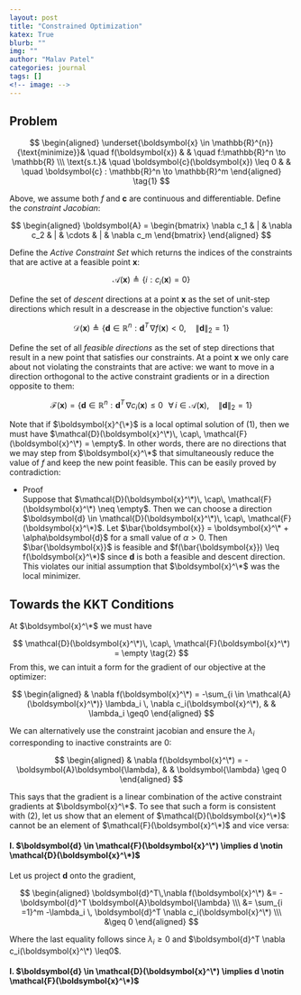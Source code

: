 ```yaml
---
layout: post
title: "Constrained Optimization"
katex: True
blurb: ""
img: ""
author: "Malav Patel"
categories: journal
tags: []
<!-- image: -->
---
```


## Problem

$$
\begin{aligned}
 \underset{\boldsymbol{x} \in \mathbb{R}^{n}}{\text{minimize}}& \quad f(\boldsymbol{x}) & & \quad f:\mathbb{R}^n \to \mathbb{R} \\\ 
 \text{s.t.}& \quad \boldsymbol{c}(\boldsymbol{x}) \leq 0 & & \quad \boldsymbol{c} : \mathbb{R}^n \to \mathbb{R}^m
\end{aligned} \tag{1}
$$

Above, we assume both $f$ and $\boldsymbol{c}$ are continuous and differentiable. Define the *constraint Jacobian*:

$$
\begin{aligned}
    \boldsymbol{A} = \begin{bmatrix}
    \nabla c_1 & | &  \nabla c_2 & | & \cdots & | & \nabla c_m
\end{bmatrix}
\end{aligned}
$$

Define the *Active Constraint Set* which returns the indices of the constraints that are active at a feasible point $\boldsymbol{x}$:

$$
\mathcal{A}(\boldsymbol{x}) \triangleq \{i : c_i(\boldsymbol{x}) = 0\}
$$

Define the set of *descent* directions at a point $\boldsymbol{x}$ as the set of unit-step directions which result in a descrease in the objective function's value:

$$
\mathcal{D}(\boldsymbol{x}) \triangleq \{\boldsymbol{d} \in \mathbb{R}^n : \boldsymbol{d}^T\,\nabla f(\boldsymbol{x}) < 0, \quad \lVert \boldsymbol{d}\rVert_2 = 1\}
$$

Define the set of all *feasible directions* as the set of step directions that result in a new point that satisfies our constraints. At a point $\boldsymbol{x}$ we only care about not violating the constraints that are active: we want to move in a direction orthogonal to the active constraint gradients or in a direction opposite to them:

$$
\mathcal{F}(\boldsymbol{x}) = \{\boldsymbol{d}\in \mathbb{R}^n : \boldsymbol{d}^T \, \nabla c_i(\boldsymbol{x}) \leq 0 \, \, \, \,\forall\, i \in \mathcal{A}(\boldsymbol{x}), \quad \lVert \boldsymbol{d}\rVert_2 = 1\}
$$

Note that if $\boldsymbol{x}^{\*}$ is a local optimal solution of (1), then we must have $\mathcal{D}(\boldsymbol{x}^\*)\, \cap\, \mathcal{F}(\boldsymbol{x}^\*) = \empty$. In other words, there are no directions that we may step from $\boldsymbol{x}^\*$ that simultaneously reduce the value of $f$ and keep the new point feasible. This can be easily proved by contradiction:
- Proof <br>
  Suppose that $\mathcal{D}(\boldsymbol{x}^\*)\, \cap\, \mathcal{F}(\boldsymbol{x}^\*) \neq \empty$. Then we can choose a direction $\boldsymbol{d} \in \mathcal{D}(\boldsymbol{x}^\*)\, \cap\, \mathcal{F}(\boldsymbol{x}^\*)$. Let $\bar{\boldsymbol{x}} = \boldsymbol{x}^\* + \alpha\boldsymbol{d}$ for a small value of $\alpha > 0$. Then $\bar{\boldsymbol{x}}$ is feasible and $f(\bar{\boldsymbol{x}}) \leq f(\boldsymbol{x}^\*)$ since $\boldsymbol{d}$ is both a feasible and descent direction. This violates our initial assumption that $\boldsymbol{x}^\*$ was the local minimizer.

## Towards the KKT Conditions
At $\boldsymbol{x}^\*$ we must have

$$
\mathcal{D}(\boldsymbol{x}^\*)\, \cap\, \mathcal{F}(\boldsymbol{x}^\*) = \empty \tag{2}
$$
From this, we can intuit a form for the gradient of our objective at the optimizer:

$$
\begin{aligned}
  & \nabla f(\boldsymbol{x}^\*) = -\sum_{i \in \mathcal{A}(\boldsymbol{x}^\*)} \lambda_i \, \nabla c_i(\boldsymbol{x}^\*), & & \lambda_i \geq0
\end{aligned}
$$

We can alternatively use the constraint jacobian and ensure the $\lambda_i$ corresponding to inactive constraints are 0:

$$
\begin{aligned}
  & \nabla f(\boldsymbol{x}^\*) = -\boldsymbol{A}\boldsymbol{\lambda}, & & \boldsymbol{\lambda} \geq 0
\end{aligned}
$$

This says that the gradient is a linear combination of the active constraint gradients at $\boldsymbol{x}^\*$. To see that such a form is consistent with (2), let us show that an element of $\mathcal{D}(\boldsymbol{x}^\*)$ cannot be an element of $\mathcal{F}(\boldsymbol{x}^\*)$ and vice versa:

#### I. $\boldsymbol{d} \in \mathcal{F}(\boldsymbol{x}^\*) \implies d \notin \mathcal{D}(\boldsymbol{x}^\*)$

Let us project $\boldsymbol{d}$ onto the gradient,

$$
\begin{aligned}
  \boldsymbol{d}^T\,\nabla f(\boldsymbol{x}^\*) &= -\boldsymbol{d}^T  \boldsymbol{A}\boldsymbol{\lambda} \\\ 
  &= \sum_{i =1}^m -\lambda_i \, \boldsymbol{d}^T \nabla c_i(\boldsymbol{x}^\*) \\\ 
  &\geq 0
\end{aligned}
$$

Where the last equality follows since $\lambda_i \geq 0$ and $\boldsymbol{d}^T \nabla c_i(\boldsymbol{x}^\*) \leq0$.

#### I. $\boldsymbol{d} \in \mathcal{D}(\boldsymbol{x}^\*) \implies d \notin \mathcal{F}(\boldsymbol{x}^\*)$